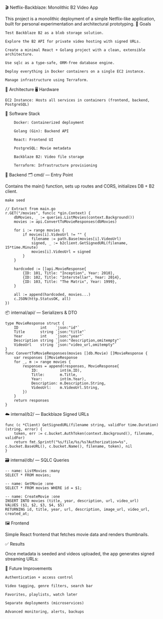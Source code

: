 🎬 Netflix-Backblaze: Monolithic B2 Video App

This project is a monolithic deployment of a simple Netflix-like application, built for personal experimentation and architectural prototyping.
🎯 Goals

    Test Backblaze B2 as a blob storage solution.

    Explore the B2 API for private video hosting with signed URLs.

    Create a minimal React + Golang project with a clean, extensible architecture.

    Use sqlc as a type-safe, ORM-free database engine.

    Deploy everything in Docker containers on a single EC2 instance.

    Manage infrastructure using Terraform.

🧱 Architecture
🖥️ Hardware

    EC2 Instance: Hosts all services in containers (frontend, backend, PostgreSQL)

🧠 Software Stack
```
    Docker: Containerized deployment

    Golang (Gin): Backend API

    React: Frontend UI

    PostgreSQL: Movie metadata

    Backblaze B2: Video file storage

    Terraform: Infrastructure provisioning
```

🔧 Backend
🗂️ cmd/ — Entry Point

Contains the main() function, sets up routes and CORS, initializes DB + B2 client.
```
make seed
```
```
// Extract from main.go
r.GET("/movies", func(c *gin.Context) {
	dbMovies, _ := queries.ListMovies(context.Background())
	movies := api.ConvertToMovieResponses(dbMovies)

	for i := range movies {
		if movies[i].VideoUrl != "" {
			filename := path.Base(movies[i].VideoUrl)
			signed, _ := b2client.GetSignedURL(filename, 15*time.Minute)
			movies[i].VideoUrl = signed
		}
	}

	hardcoded := []api.MovieResponse{
		{ID: 101, Title: "Inception", Year: 2010},
		{ID: 102, Title: "Interstellar", Year: 2014},
		{ID: 103, Title: "The Matrix", Year: 1999},
	}

	all := append(hardcoded, movies...)
	c.JSON(http.StatusOK, all)
})
```
📦 internal/api/ — Serializers & DTO
```
type MovieResponse struct {
	ID          int    `json:"id"`
	Title       string `json:"title"`
	Year        int    `json:"year"`
	Description string `json:"description,omitempty"`
	VideoUrl    string `json:"video_url,omitempty"`
}
func ConvertToMovieResponses(movies []db.Movie) []MovieResponse {
	var responses []MovieResponse
	for _, m := range movies {
		responses = append(responses, MovieResponse{
			ID:          int(m.ID),
			Title:       m.Title,
			Year:        int(m.Year),
			Description: m.Description.String,
			VideoUrl:    m.VideoUrl.String,
		})
	}
	return responses
}
```
☁️ internal/b2/ — Backblaze Signed URLs
```
func (c *Client) GetSignedURL(filename string, validFor time.Duration) (string, error) {
	token, err := c.bucket.AuthToken(context.Background(), filename, validFor)
	return fmt.Sprintf("%s/file/%s/%s?Authorization=%s", c.bucket.BaseURL(), c.bucket.Name(), filename, token), nil
}
```
🗃️ internal/db/ — SQLC Queries
```
-- name: ListMovies :many
SELECT * FROM movies;

-- name: GetMovie :one
SELECT * FROM movies WHERE id = $1;

-- name: CreateMovie :one
INSERT INTO movies (title, year, description, url, video_url)
VALUES ($1, $2, $3, $4, $5)
RETURNING id, title, year, url, description, image_url, video_url, created_at;
```
🖼️ Frontend

Simple React frontend that fetches movie data and renders thumbnails.

✅ Results

Once metadata is seeded and videos uploaded, the app generates signed streaming URLs:

🧪 Future Improvements

    Authentication + access control

    Video tagging, genre filters, search bar

    Favorites, playlists, watch later

    Separate deployments (microservices)

    Advanced monitoring, alerts, backups